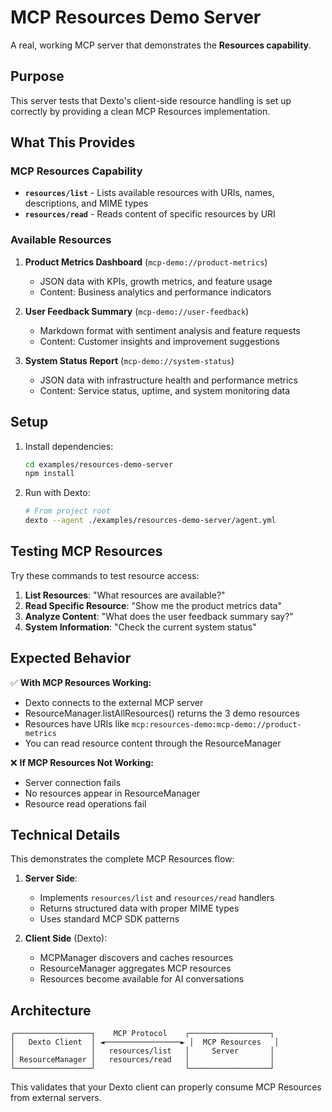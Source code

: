 # MCP Resources Demo Server

A real, working MCP server that demonstrates the **Resources capability**.

## Purpose

This server tests that Dexto's client-side resource handling is set up correctly by providing a clean MCP Resources implementation.

## What This Provides

### MCP Resources Capability
- **`resources/list`** - Lists available resources with URIs, names, descriptions, and MIME types
- **`resources/read`** - Reads content of specific resources by URI

### Available Resources

1. **Product Metrics Dashboard** (`mcp-demo://product-metrics`)
   - JSON data with KPIs, growth metrics, and feature usage
   - Content: Business analytics and performance indicators

2. **User Feedback Summary** (`mcp-demo://user-feedback`) 
   - Markdown format with sentiment analysis and feature requests
   - Content: Customer insights and improvement suggestions

3. **System Status Report** (`mcp-demo://system-status`)
   - JSON data with infrastructure health and performance metrics
   - Content: Service status, uptime, and system monitoring data

## Setup

1. Install dependencies:
   ```bash
   cd examples/resources-demo-server
   npm install
   ```

2. Run with Dexto:
   ```bash
   # From project root
   dexto --agent ./examples/resources-demo-server/agent.yml
   ```

## Testing MCP Resources

Try these commands to test resource access:

1. **List Resources**: "What resources are available?"
2. **Read Specific Resource**: "Show me the product metrics data"
3. **Analyze Content**: "What does the user feedback summary say?"
4. **System Information**: "Check the current system status"

## Expected Behavior

✅ **With MCP Resources Working:**
- Dexto connects to the external MCP server
- ResourceManager.listAllResources() returns the 3 demo resources
- Resources have URIs like `mcp:resources-demo:mcp-demo://product-metrics`
- You can read resource content through the ResourceManager

❌ **If MCP Resources Not Working:**
- Server connection fails
- No resources appear in ResourceManager
- Resource read operations fail

## Technical Details

This demonstrates the complete MCP Resources flow:

1. **Server Side**: 
   - Implements `resources/list` and `resources/read` handlers
   - Returns structured data with proper MIME types
   - Uses standard MCP SDK patterns

2. **Client Side** (Dexto):
   - MCPManager discovers and caches resources
   - ResourceManager aggregates MCP resources 
   - Resources become available for AI conversations

## Architecture

```
┌─────────────────┐    MCP Protocol    ┌──────────────────┐
│   Dexto Client  │ ◄─────────────────► │  MCP Resources   │
│                 │   resources/list   │     Server       │
│ ResourceManager │   resources/read   │                  │
└─────────────────┘                    └──────────────────┘
```

This validates that your Dexto client can properly consume MCP Resources from external servers.